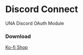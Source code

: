 # Discord Connect
UNA Discord OAuth Module

### Download
[Ko-fi Shop](https://ko-fi.com/s/64e0aa5de8)
